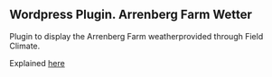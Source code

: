 ## Wordpress Plugin. Arrenberg Farm Wetter
Plugin to display the Arrenberg Farm weatherprovided through Field Climate.

Explained [here](https://www.yaconiello.com/blog/how-to-write-wordpress-plugin)